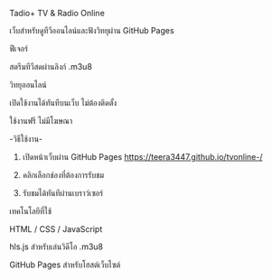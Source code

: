 Tadio+ TV & Radio Online

เว็บสำหรับดูทีวีออนไลน์และฟังวิทยุผ่าน GitHub Pages

ฟีเจอร์

สตรีมทีวีสดผ่านลิงก์ .m3u8 

วิทยุออนไลน์

เปิดใช้งานได้ทันทีบนเว็บ ไม่ต้องติดตั้ง

ใช้งานฟรี ไม่มีโฆษณา

-วิธีใช้งาน-

1. เปิดหน้าเว็บผ่าน GitHub Pages
   https://teera3447.github.io/tvonline-/


3. คลิกเลือกช่องที่ต้องการรับชม


4. รับชมได้ทันทีผ่านเบราว์เซอร์



เทคโนโลยีที่ใช้

HTML / CSS / JavaScript

hls.js สำหรับเล่นวิดีโอ .m3u8

GitHub Pages สำหรับโฮสต์เว็บไซต์

